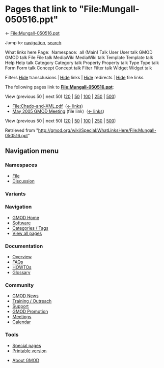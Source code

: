 <div id="mw-page-base" class="noprint">

</div>

<div id="mw-head-base" class="noprint">

</div>

<div id="content" class="mw-body" role="main">

<span id="top"></span>

<div id="mw-js-message" style="display:none;">

</div>



# <span dir="auto">Pages that link to "File:Mungall-050516.ppt"</span>

<div id="bodyContent">

<div id="contentSub">

←
[File:Mungall-050516.ppt](/wiki/File:Mungall-050516.ppt "File:Mungall-050516.ppt")

</div>

<div id="jump-to-nav" class="mw-jump">

Jump to: [navigation](#mw-navigation), [search](#p-search)

</div>

<div id="mw-content-text">

What links here Page:  Namespace:  all (Main) Talk User User talk GMOD
GMOD talk File File talk MediaWiki MediaWiki talk Template Template talk
Help Help talk Category Category talk Property Property talk Type Type
talk Form Form talk Concept Concept talk Filter Filter talk Widget
Widget talk

Filters
[Hide](/mediawiki/index.php?title=Special:WhatLinksHere/File:Mungall-050516.ppt&hidetrans=1 "Special:WhatLinksHere/File:Mungall-050516.ppt")
transclusions \|
[Hide](/mediawiki/index.php?title=Special:WhatLinksHere/File:Mungall-050516.ppt&hidelinks=1 "Special:WhatLinksHere/File:Mungall-050516.ppt")
links \|
[Hide](/mediawiki/index.php?title=Special:WhatLinksHere/File:Mungall-050516.ppt&hideredirs=1 "Special:WhatLinksHere/File:Mungall-050516.ppt")
redirects \|
[Hide](/mediawiki/index.php?title=Special:WhatLinksHere/File:Mungall-050516.ppt&hideimages=1 "Special:WhatLinksHere/File:Mungall-050516.ppt")
file links

The following pages link to
**[File:Mungall-050516.ppt](/wiki/File:Mungall-050516.ppt "File:Mungall-050516.ppt")**:

View (previous 50 \| next 50)
([20](/mediawiki/index.php?title=Special:WhatLinksHere/File:Mungall-050516.ppt&limit=20 "Special:WhatLinksHere/File:Mungall-050516.ppt")
\|
[50](/mediawiki/index.php?title=Special:WhatLinksHere/File:Mungall-050516.ppt&limit=50 "Special:WhatLinksHere/File:Mungall-050516.ppt")
\|
[100](/mediawiki/index.php?title=Special:WhatLinksHere/File:Mungall-050516.ppt&limit=100 "Special:WhatLinksHere/File:Mungall-050516.ppt")
\|
[250](/mediawiki/index.php?title=Special:WhatLinksHere/File:Mungall-050516.ppt&limit=250 "Special:WhatLinksHere/File:Mungall-050516.ppt")
\|
[500](/mediawiki/index.php?title=Special:WhatLinksHere/File:Mungall-050516.ppt&limit=500 "Special:WhatLinksHere/File:Mungall-050516.ppt"))

- [File:Chado-and-XML.pdf](/wiki/File:Chado-and-XML.pdf "File:Chado-and-XML.pdf")
  ‎ <span class="mw-whatlinkshere-tools">([←
  links](/mediawiki/index.php?title=Special:WhatLinksHere&target=File%3AChado-and-XML.pdf "Special:WhatLinksHere"))</span>
- [May 2005 GMOD
  Meeting](/wiki/May_2005_GMOD_Meeting "May 2005 GMOD Meeting") (file
  link) ‎ <span class="mw-whatlinkshere-tools">([←
  links](/mediawiki/index.php?title=Special:WhatLinksHere&target=May+2005+GMOD+Meeting "Special:WhatLinksHere"))</span>

View (previous 50 \| next 50)
([20](/mediawiki/index.php?title=Special:WhatLinksHere/File:Mungall-050516.ppt&limit=20 "Special:WhatLinksHere/File:Mungall-050516.ppt")
\|
[50](/mediawiki/index.php?title=Special:WhatLinksHere/File:Mungall-050516.ppt&limit=50 "Special:WhatLinksHere/File:Mungall-050516.ppt")
\|
[100](/mediawiki/index.php?title=Special:WhatLinksHere/File:Mungall-050516.ppt&limit=100 "Special:WhatLinksHere/File:Mungall-050516.ppt")
\|
[250](/mediawiki/index.php?title=Special:WhatLinksHere/File:Mungall-050516.ppt&limit=250 "Special:WhatLinksHere/File:Mungall-050516.ppt")
\|
[500](/mediawiki/index.php?title=Special:WhatLinksHere/File:Mungall-050516.ppt&limit=500 "Special:WhatLinksHere/File:Mungall-050516.ppt"))

</div>

<div class="printfooter">

Retrieved from
"<http://gmod.org/wiki/Special:WhatLinksHere/File:Mungall-050516.ppt>"

</div>

<div id="catlinks" class="catlinks catlinks-allhidden">

</div>

<div class="visualClear">

</div>

</div>

</div>

<div id="mw-navigation">

## Navigation menu

<div id="mw-head">



<div id="left-navigation">

<div id="p-namespaces" class="vectorTabs" role="navigation"
aria-labelledby="p-namespaces-label">

### Namespaces

- <span id="ca-nstab-image"><a href="/wiki/File:Mungall-050516.ppt" accesskey="c"
  title="View the file page [c]">File</a></span>
- <span id="ca-talk"><a
  href="/mediawiki/index.php?title=File_talk:Mungall-050516.ppt&amp;action=edit&amp;redlink=1"
  accesskey="t"
  title="Discussion about the content page [t]">Discussion</a></span>

</div>

<div id="p-variants" class="vectorMenu emptyPortlet" role="navigation"
aria-labelledby="p-variants-label">

### 

### Variants[](#)

<div class="menu">

</div>

</div>

</div>





</div>

</div>

</div>

<div id="mw-panel">

<div id="p-logo" role="banner">

<a href="/wiki/Main_Page"
style="background-image: url(http://gmod.org/images/GMOD-cogs.png);"
title="Visit the main page"></a>

</div>

<div id="p-Navigation" class="portal" role="navigation"
aria-labelledby="p-Navigation-label">

### Navigation

<div class="body">

- <span id="n-GMOD-Home">[GMOD Home](/wiki/Main_Page)</span>
- <span id="n-Software">[Software](/wiki/GMOD_Components)</span>
- <span id="n-Categories-.2F-Tags">[Categories /
  Tags](/wiki/Categories)</span>
- <span id="n-View-all-pages">[View all
  pages](/wiki/Special:AllPages)</span>

</div>

</div>

<div id="p-Documentation" class="portal" role="navigation"
aria-labelledby="p-Documentation-label">

### Documentation

<div class="body">

- <span id="n-Overview">[Overview](/wiki/Overview)</span>
- <span id="n-FAQs">[FAQs](/wiki/Category:FAQ)</span>
- <span id="n-HOWTOs">[HOWTOs](/wiki/Category:HOWTO)</span>
- <span id="n-Glossary">[Glossary](/wiki/Glossary)</span>

</div>

</div>

<div id="p-Community" class="portal" role="navigation"
aria-labelledby="p-Community-label">

### Community

<div class="body">

- <span id="n-GMOD-News">[GMOD News](/wiki/GMOD_News)</span>
- <span id="n-Training-.2F-Outreach">[Training /
  Outreach](/wiki/Training_and_Outreach)</span>
- <span id="n-Support">[Support](/wiki/Support)</span>
- <span id="n-GMOD-Promotion">[GMOD
  Promotion](/wiki/GMOD_Promotion)</span>
- <span id="n-Meetings">[Meetings](/wiki/Meetings)</span>
- <span id="n-Calendar">[Calendar](/wiki/Calendar)</span>

</div>

</div>

<div id="p-tb" class="portal" role="navigation"
aria-labelledby="p-tb-label">

### Tools

<div class="body">

- <span id="t-specialpages"><a href="/wiki/Special:SpecialPages" accesskey="q"
  title="A list of all special pages [q]">Special pages</a></span>
- <span id="t-print"><a
  href="/mediawiki/index.php?title=Special:WhatLinksHere/File:Mungall-050516.ppt&amp;printable=yes"
  rel="alternate" accesskey="p"
  title="Printable version of this page [p]">Printable version</a></span>

</div>

</div>

</div>

</div>

<div id="footer" role="contentinfo">

- <span id="footer-places-about">[About
  GMOD](/wiki/GMOD:About "GMOD:About")</span>

<!-- -->






</div>
